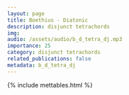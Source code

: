 ```yaml
---
layout: page
title: Boethius - Diatonic
description: disjunct tetrachords
img: 
audio: /assets/audio/b_d_tetra_dj.mp3
importance: 25
category: disjunct tetrachords
related_publications: false
metadata: b_d_tetra_dj
--- 
```

{% include mettables.html %}